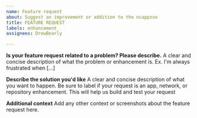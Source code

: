 ```yaml
---
name: Feature request
about: Suggest an improvement or addition to the ncappzoo
title: FEATURE REQUEST
labels: enhancement
assignees: DrewBearly

---
```


**Is your feature request related to a problem? Please describe.**
A clear and concise description of what the problem or enhancement is. Ex. I'm always frustrated when [...]

**Describe the solution you'd like**
A clear and concise description of what you want to happen. Be sure to label if your request is an app, network, or repository enhancement. This will help us build and test your request

**Additional context**
Add any other context or screenshots about the feature request here.
